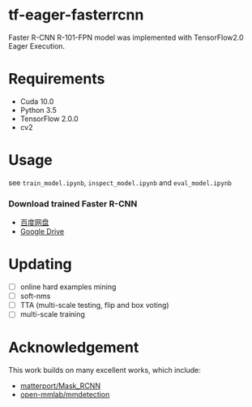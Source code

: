 # tf-eager-fasterrcnn

Faster R-CNN R-101-FPN model was implemented with TensorFlow2.0 Eager Execution. 

# Requirements

- Cuda 10.0
- Python 3.5
- TensorFlow 2.0.0
- cv2

# Usage

see `train_model.ipynb`, `inspect_model.ipynb` and `eval_model.ipynb`


### Download trained Faster R-CNN

- [百度网盘](https://pan.baidu.com/s/1I5PGkpvnDSduJnngoWuktQ)
- [Google Drive](https://drive.google.com/file/d/1yCF-BqqM2x3bqWlJmAyDM-HuhDcLzt0t/view?usp=sharing)


# Updating

- [ ] online hard examples mining
- [ ] soft-nms
- [ ] TTA (multi-scale testing, flip and box voting)
- [ ] multi-scale training

# Acknowledgement

This work builds on many excellent works, which include:

- [matterport/Mask_RCNN](https://github.com/matterport/Mask_RCNN)
- [open-mmlab/mmdetection](https://github.com/open-mmlab/mmdetection)
